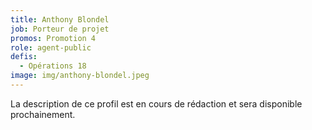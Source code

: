 ```yaml
---
title: Anthony Blondel
job: Porteur de projet
promos: Promotion 4
role: agent-public
defis:
  - Opérations 18
image: img/anthony-blondel.jpeg
---
```

La description de ce profil est en cours de rédaction et sera disponible prochainement.